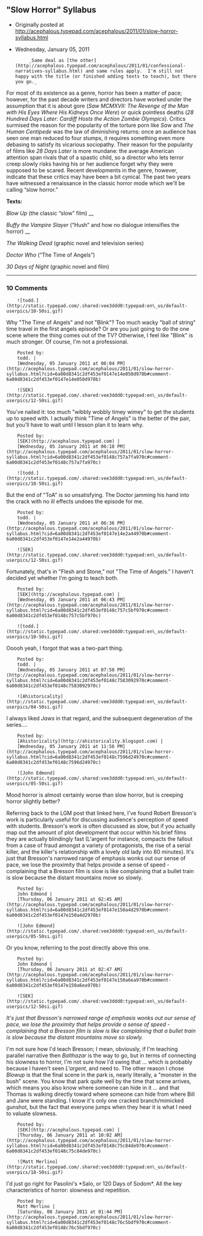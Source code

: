 ## "Slow Horror" Syllabus

 * Originally posted at http://acephalous.typepad.com/acephalous/2011/01/slow-horror-syllabus.html
 * Wednesday, January 05, 2011



			_Same deal as [the other](http://acephalous.typepad.com/acephalous/2011/01/confessional-narratives-syllabus.html) and same rules apply.  I'm still not happy with the title (or finished adding texts to teach), but there you go._

For most of its existence as a genre, horror has been a matter of pace; however, for the past decade writers and directors have worked under the assumption that it is about gore (_Saw MCMXVII: The Revenge of the Man with His Eyes Where His Kidneys Once Were_) or quick pointless deaths (_28 Hundred Days Later: Cardiff Hosts the Action Zombie Olympics_). Critics surmised the reason for the popularity of the torture porn like _Saw_ and _The Human Centipede_ was the law of diminishing returns: once an audience has seen one man reduced to four stumps, it requires something even more debasing to satisfy its vicarious sociopathy. Their reason for the popularity of films like _28 Days Later_ is more mundane: the average American attention span rivals that of a spastic child, so a director who lets terror creep slowly risks having his or her audience forget why they were supposed to be scared. Recent developments in the genre, however, indicate that these critics may have been a bit cynical. The past two years have witnessed a renaissance in the classic horror mode which we'll be calling “slow horror.”

**Texts:**

_Blow Up_ (the classic “slow” film) __

_Buffy the Vampire Slayer_ (“Hush” and how no dialogue intensifies the horror) __

_The Walking Dead_ (graphic novel and television series)

_Doctor Who_ (“The Time of Angels”)

_30 Days of Night_ (graphic novel and film)
		

* * *

### 10 Comments 

		

                
[]()

	

		![todd.](http://static.typepad.com/.shared:vee3ddd0:typepad:en\_us/default-userpics/10-50si.gif)
	

	

		

Why "The Time of Angels" and not "Blink"? Too much wacky "ball of string" time travel in the first angels episode? Or are you just going to do the one scene where the thing comes out of the TV? Otherwise, I feel like "Blink" is much stronger. Of course, I'm not a professional. 

	

		Posted by:
		todd. |
		[Wednesday, 05 January 2011 at 06:04 PM](http://acephalous.typepad.com/acephalous/2011/01/slow-horror-syllabus.html?cid=6a00d8341c2df453ef0147e14e050d970b#comment-6a00d8341c2df453ef0147e14e050d970b)

[]()

	

		![SEK](http://static.typepad.com/.shared:vee3ddd0:typepad:en\_us/default-userpics/12-50si.gif)
	

	

		

You've nailed it: too much "wibbly wobbly timey wimey" to get the students up to speed with.  I actually think "Time of Angels" is the better of the pair, but you'll have to wait until I lesson plan it to learn why.  

	

		Posted by:
		[SEK](http://acephalous.typepad.com) |
		[Wednesday, 05 January 2011 at 06:18 PM](http://acephalous.typepad.com/acephalous/2011/01/slow-horror-syllabus.html?cid=6a00d8341c2df453ef0148c757a7fa970c#comment-6a00d8341c2df453ef0148c757a7fa970c)

[]()

	

		![todd.](http://static.typepad.com/.shared:vee3ddd0:typepad:en\_us/default-userpics/10-50si.gif)
	

	

		

But the end of "ToA" is so unsatisfying. The Doctor jamming his hand into the crack with no ill effects undoes the episode for me. 

	

		Posted by:
		todd. |
		[Wednesday, 05 January 2011 at 06:36 PM](http://acephalous.typepad.com/acephalous/2011/01/slow-horror-syllabus.html?cid=6a00d8341c2df453ef0147e14e2a44970b#comment-6a00d8341c2df453ef0147e14e2a44970b)

[]()

	

		![SEK](http://static.typepad.com/.shared:vee3ddd0:typepad:en\_us/default-userpics/12-50si.gif)
	

	

		

Fortunately, that's in "Flesh and Stone," not "The Time of Angels."  I haven't decided yet whether I'm going to teach both.

	

		Posted by:
		[SEK](http://acephalous.typepad.com) |
		[Wednesday, 05 January 2011 at 06:43 PM](http://acephalous.typepad.com/acephalous/2011/01/slow-horror-syllabus.html?cid=6a00d8341c2df453ef0148c757c5bf970c#comment-6a00d8341c2df453ef0148c757c5bf970c)

[]()

	

		![todd.](http://static.typepad.com/.shared:vee3ddd0:typepad:en\_us/default-userpics/10-50si.gif)
	

	

		

Ooooh yeah, I forgot that was a two-part thing. 

	

		Posted by:
		todd. |
		[Wednesday, 05 January 2011 at 07:58 PM](http://acephalous.typepad.com/acephalous/2011/01/slow-horror-syllabus.html?cid=6a00d8341c2df453ef0148c7583092970c#comment-6a00d8341c2df453ef0148c7583092970c)

[]()

	

		![Ahistoricality](http://static.typepad.com/.shared:vee3ddd0:typepad:en\_us/default-userpics/04-50si.gif)
	

	

		

I always liked _Jaws_ in that regard, and the subsequent degeneration of the series....

	

		Posted by:
		[Ahistoricality](http://ahistoricality.blogspot.com) |
		[Wednesday, 05 January 2011 at 11:56 PM](http://acephalous.typepad.com/acephalous/2011/01/slow-horror-syllabus.html?cid=6a00d8341c2df453ef0148c7596d24970c#comment-6a00d8341c2df453ef0148c7596d24970c)

[]()

	

		![John Edmond](http://static.typepad.com/.shared:vee3ddd0:typepad:en\_us/default-userpics/05-50si.gif)
	

	

		

Mood horror is almost certainly worse than slow horror, but is creeping horror slightly better?  

Referring back to the LGM post that linked here, I've found Robert Bresson's work is particularly useful for discussing audience's perception of speed with students.  Bresson's work is often discussed as slow, but if you actually map out the amount of plot development that occur within his brief films they are actually blindingly fast (L'argent for instance, compacts the fallout from a case of fraud amongst a variety of protagonists, the rise of a serial killer, and the killer's relationship with a lovely old lady into 80 minutes).  It's just that Bresson's narrowed range of emphasis wonks out our sense of pace, we lose the proximity that helps provide a sense of speed - complaining that a Bresson film is slow is like complaining that a bullet train is slow because the distant mountains move so slowly.

	

		Posted by:
		John Edmond |
		[Thursday, 06 January 2011 at 02:45 AM](http://acephalous.typepad.com/acephalous/2011/01/slow-horror-syllabus.html?cid=6a00d8341c2df453ef0147e150a4d2970b#comment-6a00d8341c2df453ef0147e150a4d2970b)

[]()

	

		![John Edmond](http://static.typepad.com/.shared:vee3ddd0:typepad:en\_us/default-userpics/05-50si.gif)
	

	

		

Or you know, referring to the post directly above this one.

	

		Posted by:
		John Edmond |
		[Thursday, 06 January 2011 at 02:47 AM](http://acephalous.typepad.com/acephalous/2011/01/slow-horror-syllabus.html?cid=6a00d8341c2df453ef0147e150a6ea970b#comment-6a00d8341c2df453ef0147e150a6ea970b)

[]()

	

		![SEK](http://static.typepad.com/.shared:vee3ddd0:typepad:en\_us/default-userpics/12-50si.gif)
	

	

		

_It's just that Bresson's narrowed range of emphasis wonks out our sense of pace, we lose the proximity that helps provide a sense of speed - complaining that a Bresson film is slow is like complaining that a bullet train is slow because the distant mountains move so slowly._

I'm not sure how I'd teach Bresson; I mean, obviously, if I'm teaching parallel narrative then _Balthazar_ is the way to go, but in terms of connecting his slowness to horror, I'm not sure how I'd swing that ... which is probably because I haven't seen _L'argent_, and need to.  The other reason I chose _Blowup_ is that the final scene in the park is, nearly literally, a "monster in the bush" scene.  You know that park quite well by the time that scene arrives, which means you also know where someone can hide in it ... and that Thomas is walking directly toward where someone can hide from where Bill and Jane were standing.  I know it's only one cracked branch/mimicked gunshot, but the fact that everyone jumps when they hear it is what I need to valuate slowness.

	

		Posted by:
		[SEK](http://acephalous.typepad.com) |
		[Thursday, 06 January 2011 at 10:02 AM](http://acephalous.typepad.com/acephalous/2011/01/slow-horror-syllabus.html?cid=6a00d8341c2df453ef0148c75c84de970c#comment-6a00d8341c2df453ef0148c75c84de970c)

[]()

	

		![Matt Merlino](http://static.typepad.com/.shared:vee3ddd0:typepad:en\_us/default-userpics/18-50si.gif)
	

	

		

I'd just go right for Pasolini's \*Salo, or 120 Days of Sodom\*.  All the key characteristics of horror: slowness and repetition.

	

		Posted by:
		Matt Merlino |
		[Saturday, 08 January 2011 at 01:44 PM](http://acephalous.typepad.com/acephalous/2011/01/slow-horror-syllabus.html?cid=6a00d8341c2df453ef0148c76c5bdf970c#comment-6a00d8341c2df453ef0148c76c5bdf970c)

		

        